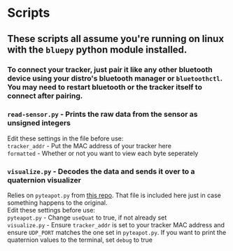 # Scripts

## These scripts all assume you're running on linux with the `bluepy` python module  installed.

### To connect your tracker, just pair it like any other bluetooth device using your distro's bluetooth manager or `bluetoothctl`. You may need to restart bluetooth or the tracker itself to connect after pairing.

### `read-sensor.py` - Prints the raw data from the sensor as unsigned integers
Edit these settings in the file before use:\
`tracker_addr` - Put the MAC address of your tracker here\
`formatted` - Whether or not you want to view each byte seperately

### `visualize.py` - Decodes the data and sends it over to a quaternion visualizer
Relies on `pyteapot.py` from [this repo](https://github.com/thecountoftuscany/PyTeapot-Quaternion-Euler-cube-rotation). That file is included here just in case something happens to the original.\
Edit these settings before use:\
`pyteapot.py` - Change `useQuat` to true, if not already set\
`visualize.py` - Ensure `tracker_addr` is set to your tracker MAC address and ensure `UDP_PORT` matches the one set in `pyteapot.py`. If you want to print the quaternion values to the terminal, set `debug` to true

